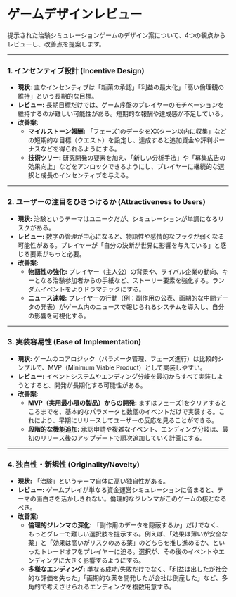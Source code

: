 # ゲームデザインレビュー

提示された治験シミュレーションゲームのデザイン案について、4つの観点からレビューし、改善点を提案します。

---

### 1. インセンティブ設計 (Incentive Design)

*   **現状:** 主なインセンティブは「新薬の承認」「利益の最大化」「高い倫理観の維持」という長期的な目標。
*   **レビュー:** 長期目標だけでは、ゲーム序盤のプレイヤーのモチベーションを維持するのが難しい可能性がある。短期的な報酬や達成感が不足している。
*   **改善案:**
    *   **マイルストーン報酬:** 「フェーズ1のデータをXXターン以内に収集」などの短期的な目標（クエスト）を設定し、達成すると追加資金や評判ボーナスなどを得られるようにする。
    *   **技術ツリー:** 研究開発の要素を加え、「新しい分析手法」や「募集広告の効果向上」などをアンロックできるようにし、プレイヤーに継続的な選択と成長のインセンティブを与える。

---

### 2. ユーザーの注目をひきつけるか (Attractiveness to Users)

*   **現状:** 治験というテーマはユニークだが、シミュレーションが単調になるリスクがある。
*   **レビュー:** 数字の管理が中心になると、物語性や感情的なフックが弱くなる可能性がある。プレイヤーが「自分の決断が世界に影響を与えている」と感じる要素がもっと必要。
*   **改善案:**
    *   **物語性の強化:** プレイヤー（主人公）の背景や、ライバル企業の動向、キーとなる治験参加者からの手紙など、ストーリー要素を強化する。ランダムイベントをよりドラマチックにする。
    *   **ニュース速報:** プレイヤーの行動（例：副作用の公表、画期的な中間データの発表）がゲーム内のニュースで報じられるシステムを導入し、自分の影響を可視化する。

---

### 3. 実装容易性 (Ease of Implementation)

*   **現状:** ゲームのコアロジック（パラメータ管理、フェーズ進行）は比較的シンプルで、MVP（Minimum Viable Product）として実装しやすい。
*   **レビュー:** イベントシステムやエンディング分岐を最初からすべて実装しようとすると、開発が長期化する可能性がある。
*   **改善案:**
    *   **MVP（実用最小限の製品）からの開発:** まずはフェーズ1をクリアするところまでを、基本的なパラメータと数個のイベントだけで実装する。これにより、早期にリリースしてユーザーの反応を見ることができる。
    *   **段階的な機能追加:** 承認申請や複雑なイベント、エンディング分岐は、最初のリリース後のアップデートで順次追加していく計画にする。

---

### 4. 独自性・新規性 (Originality/Novelty)

*   **現状:** 「治験」というテーマ自体に高い独自性がある。
*   **レビュー:** ゲームプレイが単なる資金運営シミュレーションに留まると、テーマの面白さを活かしきれない。倫理的なジレンマがこのゲームの核となるべき。
*   **改善案:**
    *   **倫理的ジレンマの深化:** 「副作用のデータを隠蔽するか」だけでなく、もっとグレーで難しい選択肢を提示する。例えば、「効果は薄いが安全な薬」と「効果は高いがリスクのある薬」のどちらを推し進めるか、といったトレードオフをプレイヤーに迫る。選択が、その後のイベントやエンディングに大きく影響するようにする。
    *   **多様なエンディング:** 単なる成功/失敗だけでなく、「利益は出したが社会的な評価を失った」「画期的な薬を開発したが会社は倒産した」など、多角的で考えさせられるエンディングを複数用意する。
